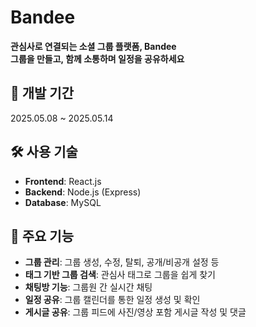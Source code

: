 # Bandee

**관심사로 연결되는 소셜 그룹 플랫폼, Bandee**  
**그룹을 만들고, 함께 소통하며 일정을 공유하세요**

## 📅 개발 기간  
2025.05.08 ~ 2025.05.14

## 🛠 사용 기술  
- **Frontend**: React.js  
- **Backend**: Node.js (Express)  
- **Database**: MySQL

## 🔑 주요 기능  
- **그룹 관리**: 그룹 생성, 수정, 탈퇴, 공개/비공개 설정 등  
- **태그 기반 그룹 검색**: 관심사 태그로 그룹을 쉽게 찾기  
- **채팅방 기능**: 그룹원 간 실시간 채팅  
- **일정 공유**: 그룹 캘린더를 통한 일정 생성 및 확인  
- **게시글 공유**: 그룹 피드에 사진/영상 포함 게시글 작성 및 댓글

